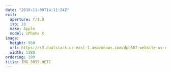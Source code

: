 ```yaml
---
date: "2018-11-09T14:11:24Z"
exif:
  aperture: f/1.8
  iso: 20
  make: Apple
  model: iPhone X
image:
  height: 960
  url: https://s3.dualstack.us-east-1.amazonaws.com/dpb587-website-us-east-1/asset/gallery/2018-europe-trip/b22785f2-222f-ec4d-1cd5-6f1728f7a23c~1280.jpg
  width: 1280
ordering: 109
title: IMG_3835.HEIC
---
```


